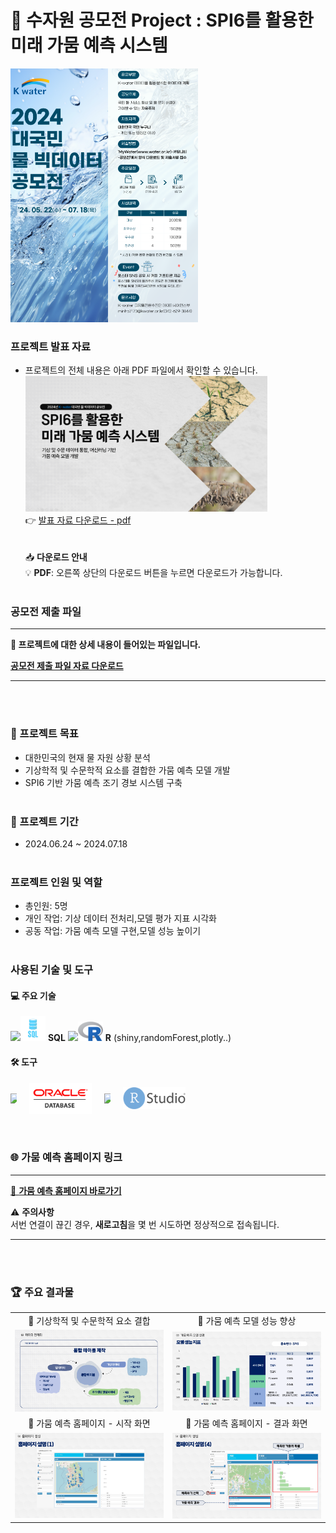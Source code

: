 # 🌟 수자원 공모전 Project : SPI6를 활용한 미래 가뭄 예측 시스템

<img src="water.png" alt="Image Description" width="300"/>

### 프로젝트 발표 자료
- 프로젝트의 전체 내용은 아래 PDF 파일에서 확인할 수 있습니다.<br>
[<img src="portfolio2.png" width="387px" alt="수자원 공모전 Project">](수자원공모전포트폴리오.pdf)</br>
  👉 [발표 자료 다운로드 - pdf](https://github.com/Kim-Jun-Hee/project2/blob/main/수자원공모전포트폴리오.pdf)  
<br></br>
📥 **다운로드 안내**  
💡 **PDF**: 오른쪽 상단의 다운로드 버튼을 누르면 다운로드가 가능합니다.
<br></br>

### 공모전 제출 파일
---

**🌟 프로젝트에 대한 상세 내용이 들어있는 파일입니다.**

[**공모전 제출 파일 자료 다운로드**](https://github.com/Kim-Jun-Hee/project2/blob/main/제출파일.pdf)

---
<br></br>


### 📂 프로젝트 목표
- 대한민국의 현재 물 자원 상황 분석
- 기상학적 및 수문학적 요소를 결합한 가뭄 예측 모델 개발
- SPI6 기반 가뭄 예측 조기 경보 시스템 구축
<br></br>

### 📅 프로젝트 기간
- 2024.06.24 ~ 2024.07.18
<br></br>

### 프로젝트 인원 및 역할
- 총인원: 5명
- 개인 작업: 기상 데이터 전처리,모델 평가 지표 시각화
- 공동 작업: 가뭄 예측 모델 구현,모델 성능 높이기
<br></br>

### 사용된 기술 및 도구

#### 💻 주요 기술
<img src="https://dummyimage.com/10x1/ffffff/ffffff" width="10"/><img src="sql-logo.png" alt="SQL" width="40"/> **SQL**
<img src="https://dummyimage.com/10x1/ffffff/ffffff" width="10"/><img src="r-logo.png" alt="R" width="40"/>  **R** (shiny,randomForest,plotly..)

#### 🛠️ 도구 
<div style="display: flex; align-items: center; gap: 20px;">
  <img src="https://dummyimage.com/10x1/ffffff/ffffff" width="10"/>
  <img src="oracle.png" alt="Oracle Logo" width="100" style="display: block;">
  <img src="https://dummyimage.com/10x1/ffffff/ffffff" width="10"/>
  <img src="RStudio.png" alt="RStudio Logo" width="100">
</div>
<br></br>

### 🌐 가뭄 예측 홈페이지 링크
---

[🔗 **가뭄 예측 홈페이지 바로가기**](https://spi-predictor.shinyapps.io/spi100/)

⚠️ **주의사항**  
서번 연결이 끊긴 경우, **새로고침**을 몇 번 시도하면 정상적으로 접속됩니다.

---
<br></br>

### 🏆 주요 결과물
<table>
  <tr>
    <td align="center">🌟 기상학적 및 수문학적 요소 결합</td>
    <td align="center">🌟 가뭄 예측 모델 성능 향상</td>
  </tr>
  <tr>
    <td>
      <img src="combind.png" alt="결합" width="500">
    </td>
    <td>
      <img src="predict.png" alt="예측모델" width="500">
    </td>
  </tr>
  <tr>
    <td align="center">🌟 가뭄 예측 홈페이지 - 시작 화면</td>
    <td align="center">🌟 가뭄 예측 홈페이지 - 결과 화면</td>
  </tr>
  <tr>
    <td>
      <img src="spi61.png" alt="spi6" width="500">
    </td>
    <td>
      <img src="spi62.png" alt="spi6" width="500">
    </td>
  </tr>
</table>

